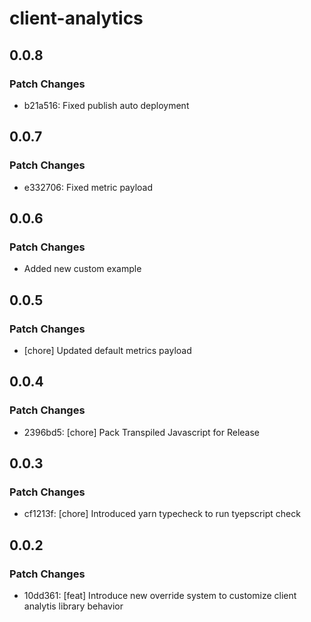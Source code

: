 # client-analytics

## 0.0.8

### Patch Changes

- b21a516: Fixed publish auto deployment

## 0.0.7

### Patch Changes

- e332706: Fixed metric payload

## 0.0.6

### Patch Changes

- Added new custom example

## 0.0.5

### Patch Changes

- [chore] Updated default metrics payload

## 0.0.4

### Patch Changes

- 2396bd5: [chore] Pack Transpiled Javascript for Release

## 0.0.3

### Patch Changes

- cf1213f: [chore] Introduced yarn typecheck to run tyepscript check

## 0.0.2

### Patch Changes

- 10dd361: [feat] Introduce new override system to customize client analytis library behavior
